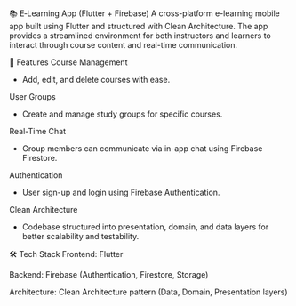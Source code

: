 📚 E‑Learning App (Flutter + Firebase)
A cross-platform e-learning mobile app built using Flutter and structured with Clean Architecture. The app provides a streamlined environment for both instructors and learners to interact through course content and real-time communication.

🚀 Features
Course Management
- Add, edit, and delete courses with ease.

User Groups
- Create and manage study groups for specific courses.

Real-Time Chat
- Group members can communicate via in-app chat using Firebase Firestore.

Authentication
- User sign-up and login using Firebase Authentication.

Clean Architecture
- Codebase structured into presentation, domain, and data layers for better scalability and testability.

🛠️ Tech Stack
Frontend: Flutter

Backend: Firebase (Authentication, Firestore, Storage)

Architecture: Clean Architecture pattern (Data, Domain, Presentation layers)
